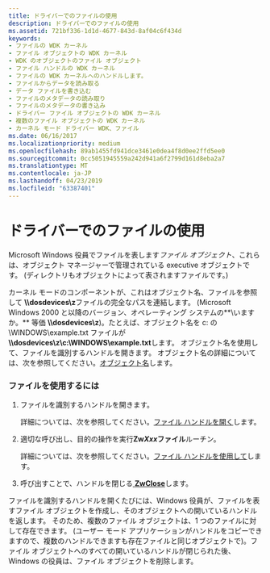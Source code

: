 ```yaml
---
title: ドライバーでのファイルの使用
description: ドライバーでのファイルの使用
ms.assetid: 721bf336-1d1d-4677-843d-8af04c6f434d
keywords:
- ファイルの WDK カーネル
- ファイル オブジェクトの WDK カーネル
- WDK のオブジェクトのファイル オブジェクト
- ファイル ハンドルの WDK カーネル
- ファイルの WDK カーネルへのハンドルします。
- ファイルからデータを読み取る
- データ ファイルを書き込む
- ファイルのメタデータの読み取り
- ファイルのメタデータの書き込み
- ドライバー ファイル オブジェクトの WDK カーネル
- 複数のファイル オブジェクトの WDK カーネル
- カーネル モード ドライバー WDK、ファイル
ms.date: 06/16/2017
ms.localizationpriority: medium
ms.openlocfilehash: 89ab1455fd941dce3461e0dea4f8d0ee2ffd5ee0
ms.sourcegitcommit: 0cc5051945559a242d941a6f2799d161d8eba2a7
ms.translationtype: MT
ms.contentlocale: ja-JP
ms.lasthandoff: 04/23/2019
ms.locfileid: "63387401"
---
```

# <a name="using-files-in-a-driver"></a>ドライバーでのファイルの使用





Microsoft Windows 役員でファイルを表します*ファイル オブジェクト*、これらは、オブジェクト マネージャーで管理されている executive オブジェクトです。 (ディレクトリもオブジェクトによって表されますファイルです。)

カーネル モードのコンポーネントが、これはオブジェクト名、ファイルを参照して **\\\dosdevices\z**ファイルの完全なパスを連結します。 (Microsoft Windows 2000 と以降のバージョン、オペレーティング システムの**\\いますか。** 等価 **\\\dosdevices\z**)。たとえば、オブジェクト名を c: の\\WINDOWS\\example.txt ファイルが **\\\dosdevices\z\\c:\\WINDOWS\\example.txt**します。 オブジェクト名を使用して、ファイルを識別するハンドルを開きます。 オブジェクト名の詳細については、次を参照してください。[オブジェクト名](object-names.md)します。

### <a name="to-use-a-file"></a>ファイルを使用するには

1.  ファイルを識別するハンドルを開きます。

    詳細については、次を参照してください。[ファイル ハンドルを開く](opening-a-handle-to-a-file.md)します。

2.  適切な呼び出し、目的の操作を実行**Zw*Xxx*ファイル**ルーチン。

    詳細については、次を参照してください。[ファイル ハンドルを使用して](using-a-file-handle.md)します。

3.  呼び出すことで、ハンドルを閉じる[ **ZwClose**](https://msdn.microsoft.com/library/windows/hardware/ff566417)します。

ファイルを識別するハンドルを開くたびには、Windows 役員が、ファイルを表すファイル オブジェクトを作成し、そのオブジェクトへの開いているハンドルを返します。 そのため、複数のファイル オブジェクトは、1 つのファイルに対して存在できます。 (ユーザー モード アプリケーションがハンドルをコピーできますので、複数のハンドルできますも存在ファイルと同じオブジェクトで)。ファイル オブジェクトへのすべての開いているハンドルが閉じられた後、Windows の役員は、ファイル オブジェクトを削除します。

 

 




